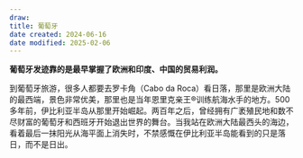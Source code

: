 ```yaml
---
draw:
title: 葡萄牙
date created: 2024-06-16
date modified: 2025-02-06
---
```


**葡萄牙发迹靠的是最早掌握了欧洲和印度、中国的贸易利润。**

<!-- more -->

到葡萄牙旅游，很多人都要去罗卡角（Cabo da Roca）看日落，那里是欧洲大陆的最西端，景色非常优美，那里也是当年恩里克亲王®训练航海水手的地方。500 多年前，伊比利亚半岛从那里开始崛起。两百年之后，曾经拥有广袤殖民地和数不尽财富的葡萄牙和西班牙开始退出世界的舞台。当我站在欧洲大陆最西头的海边，看着最后一抹阳光从海平面上消失时，不禁感慨在伊比利亚半岛能看到的只是落日，而不是日出。
